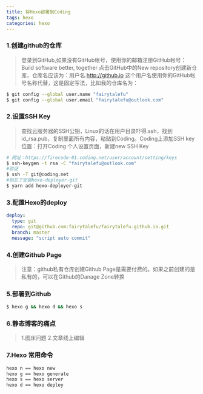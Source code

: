 ```yaml
---
title: 将Hexo部署到Coding
tags: hexo
categories: hexo
---
```

###  1.创建github的仓库
> 登录到GitHub,如果没有GitHub帐号，使用你的邮箱注册GitHub帐号：Build software better, together 点击GitHub中的New repository创建新仓库，仓库名应该为：用户名.http://github.io 这个用户名使用你的GitHub帐号名称代替，这是固定写法，比如我的仓库名为：

``` bash
$ git config --global user.name "fairytalefu"
$ git config --global user.email "fairytalefu@outlook.com"

```

### 2.设置SSH Key
> 查找云服务器的SSH公钥，Linux的话在用户目录吓得.ssh，找到id_rsa.pub，复制里面所有内容，粘贴到Coding。Coding上添加SSH key位置：打开Coding 个人设置页面，新建new SSH Key

```bash
# 网址：https://firecode-01.coding.net/user/account/setting/keys
$ ssh-keygen -t rsa -C "fairytalefu@outlook.com"
#验证
$ ssh -T git@coding.net
#别忘了安装hexo-deployer-git 
$ yarn add hexo-deployer-git 
```

### 3.配置Hexo的deploy

```yaml
deploy:
  type: git
  repo: git@github.com:fairytalefu/fairytalefu.github.io.git
  branch: master
  message: "script auto commit"
```


### 4.创建Github Page
> 注意：github私有仓库创建Github Page是需要付费的。如果之前创建的是私有的，可以在Github的Danage Zone转换


### 5.部署到Github
```bash
$ hexo g && hexo d && hexo s
```

### 6.静态博客的痛点

> 1.图床问题
> 2.文章线上编辑


### 7.Hexo 常用命令
```bash
hexo n == hexo new
hexo g == hexo generate
hexo s == hexo server
hexo d == hexo deploy
```